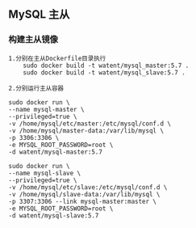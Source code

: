 ## MySQL 主从
    
### 构建主从镜像
    
    1.分别在主从Dockerfile目录执行
        sudo docker build -t watent/mysql_master:5.7 .
        sudo docker build -t watent/mysql_slave:5.7 .
    
    2.分别运行主从容器
    
    sudo docker run \
    --name mysql-master \
    --privileged=true \
    -v /home/mysql/etc/master:/etc/mysql/conf.d \
    -v /home/mysql/master-data:/var/lib/mysql \
    -p 3306:3306 \
    -e MYSQL_ROOT_PASSWORD=root \
    -d watent/mysql-master:5.7
    
    sudo docker run \
    --name mysql-slave \
    --privileged=true \
    -v /home/mysql/etc/slave:/etc/mysql/conf.d \
    -v /home/mysql/slave-data:/var/lib/mysql \
    -p 3307:3306 --link mysql-master:master \
    -e MYSQL_ROOT_PASSWORD=root \
    -d watent/mysql-slave:5.7